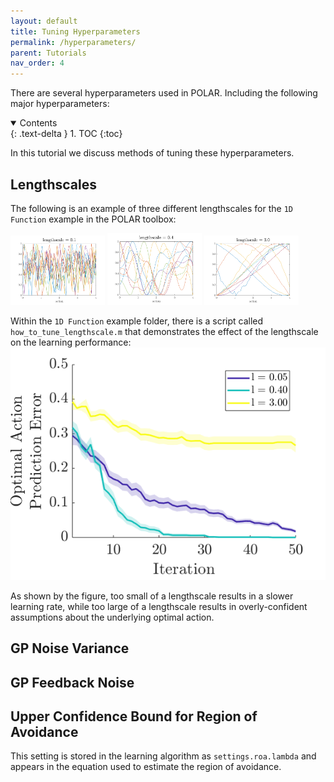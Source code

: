 ```yaml
---
layout: default
title: Tuning Hyperparameters
permalink: /hyperparameters/
parent: Tutorials
nav_order: 4
---
```


There are several hyperparameters used in POLAR. Including the following major hyperparameters: 

<details open markdown="block">
  <summary>
    Contents
  </summary>
  {: .text-delta }
1. TOC
{:toc}
</details>

In this tutorial we discuss methods of tuning these hyperparameters.

## Lengthscales

The following is an example of three different lengthscales for the `1D Function` example in the POLAR toolbox:
<div class="row">
  <div class="column">
    <img src="../assets/images/tuning_lengthscales/small_lengthscale.png" alt="Small Lengthscale" style="width:30%">
    <img src="../assets/images/tuning_lengthscales/medium_lengthscale.png" alt="Medium Lengthscale" style="width:30%">
    <img src="../assets/images/tuning_lengthscales/large_lengthscale.png" alt="Large Lengthscale" style="width:30%">
  </div>
</div>

Within the `1D Function` example folder, there is a script called `how_to_tune_lengthscale.m` that demonstrates the effect of the lengthscale on the learning performance: 
![Learning Performance](../assets/images/tuning_lengthscales/compared_optimalerror.png)

As shown by the figure, too small of a lengthscale results in a slower learning rate, while too large of a lengthscale results in overly-confident assumptions about the underlying optimal action.

## GP Noise Variance

## GP Feedback Noise

## Upper Confidence Bound for Region of Avoidance
This setting is stored in the learning algorithm as ``settings.roa.lambda`` and appears in the equation used to estimate the region of avoidance.